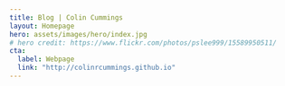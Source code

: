 ```yaml
---
title: Blog | Colin Cummings
layout: Homepage
hero: assets/images/hero/index.jpg
# hero credit: https://www.flickr.com/photos/pslee999/15589950511/
cta:
  label: Webpage
  link: "http://colinrcummings.github.io"
---
```

